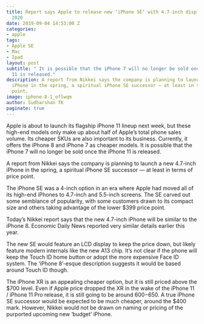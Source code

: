 ```yaml
---
title: Report says Apple to release new ‘iPhone SE’ with 4.7-inch display in spring
  2020
date: 2019-09-04 14:53:00 Z
categories:
- apple
tags:
- Apple SE
- Mac
- Ipad
layout: post
subtitle: " It is possible that the iPhone 7 will no longer be sold once the iPhone
  11 is released."
description: A report from Nikkei says the company is planning to launch a new 4.7-inch
  iPhone in the spring, a spiritual iPhone SE successor — at least in terms of price
  point.
image: iphone-8-1_oflwqm
author: Sudharshan TK
paginate: true
---
```


Apple is about to launch its flagship iPhone 11 lineup next week, but these high-end models only make up about half of Apple’s total phone sales volume. Its cheaper SKUs are also important to its business. Currently, it offers the iPhone 8 and iPhone 7 as cheaper models. It is possible that the iPhone 7 will no longer be sold once the iPhone 11 is released.

A report from Nikkei says the company is planning to launch a new 4.7-inch iPhone in the spring, a spiritual iPhone SE successor — at least in terms of price point.

The iPhone SE was a 4-inch option in an era where Apple had moved all of its high-end iPhones to 4.7-inch and 5.5-inch screens. The SE carved out some semblance of popularity, with some customers drawn to its compact size and others taking advantage of the lower $399 price point.

Today’s Nikkei report says that the new 4.7-inch iPhone will be similar to the iPhone 8. Economic Daily News reported very similar details earlier this year.

The new SE would feature an LCD display to keep the price down, but likely feature modern internals like the new A13 chip. It’s not clear if the phone will keep the Touch ID home button or adopt the more expensive Face ID system. The ‘iPhone 8’-esque description suggests it would be based around Touch ID though.

The iPhone XR is an appealing cheaper option, but it is still priced above the $700 level. Even if Apple price dropped the XR in the wake of the iPhone 11 / iPhone 11 Pro release, it is still going to be around $600-$650. A true iPhone SE successor would be expected to be much cheaper, around the $400 mark. However, Nikkei would not be drawn on naming or pricing of the purported upcoming new ‘budget’ iPhone.
